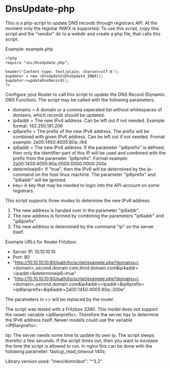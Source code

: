 # DnsUpdate-php

This is a php-script to update DNS records through registrars API. At the moment only the registar INWX is supported.
To use this script, copy this script and the "vendor" dir to a webdir and create a php file, that calls this script.

Example: example.php
```
<?php
require "inc/DnsUpdate.php";
 
header('Content-type: text/plain; charset=utf-8');
$updater = new \DnsUpdate\DnsUpdate_INWX();
$updater->updateDnsRecord();
?>
```

Configure your Router to call this script to update the DNS Record (Dynamic DNS Function). The script may be called with the 
following parameters.
- domains = A domain or a comma seperated list without whitespaces of domains, which records should be updated.
- ip4addr = The new IPv4 address. Can be left out if not needed. Example format: 142.250.181.206
- ip6prefix = The prefix of the new IPv6 address. The prefix will be combined with given IPv6 address. 
        Can be left out if not needed. Fromat example: 2a00:1450:4005:80a::/64
- ip6addr = The new IPv6 address. If the parameter "ip6prefix" is defined, then only the identifier-part of this IP 
        will be used and combined with the prefix from the parameter "ip6prefix".
        Format example: 2a00:1450:4005:80a:0000:0000:0000:200e
- determineip6= If "true", then the IPv6 will be determined by the ip-command on the host linux machine.
        The parameter "ip6prefix" and "ip6addr" will be ignored.
- key= A key that may be needed to login into the API-account on some registrars.

This script supports three modes to determine the new IPv6 address.
1. The new address is handed over in the parameter "ip6addr".
2. The new address is formed by combining the parameters "ip6addr" and "ip6prefix".
3. The new address is determined by the command "ip" on the server itself.

Example URLs for Router Fritzbox:
- Server IP: 10.10.10.10
- Port: 80
- "http://10.10.10.10:80/path/to/script/example.php?domains=\<domain\>,second.domain.com,third.domain.com&ip4addr=\<ipaddr\>&determineip6=true"
- "http://10.10.10.10:80/path/to/script/example.php?domains=\<domain\>,second.domain.com&ip4addr=\<ipaddr\>&ip6prefix=\<ip6lanprefix\>&ip6addr=2a00:1450:4005:80a::200e"

The parameters in \<\> will be replaced by the router.

The script was tested with a Fritzbox 3390. This model does not support the newer variable \<ip6lanprefix\>. 
Therefore the server has to determine the IPv6 address itself. Newer models could use the variable \<iP6lanprefix\>.

tip:
The server needs some time to update its own ip. The script sleeps therefor a few seconds. If the script times out, then you want to increase the time the script is allowed to run. In nginx this can be done with the following parameter: fastcgi_read_timeout 140s;

Library version used:
"inwx/domrobot": "^3.2"
